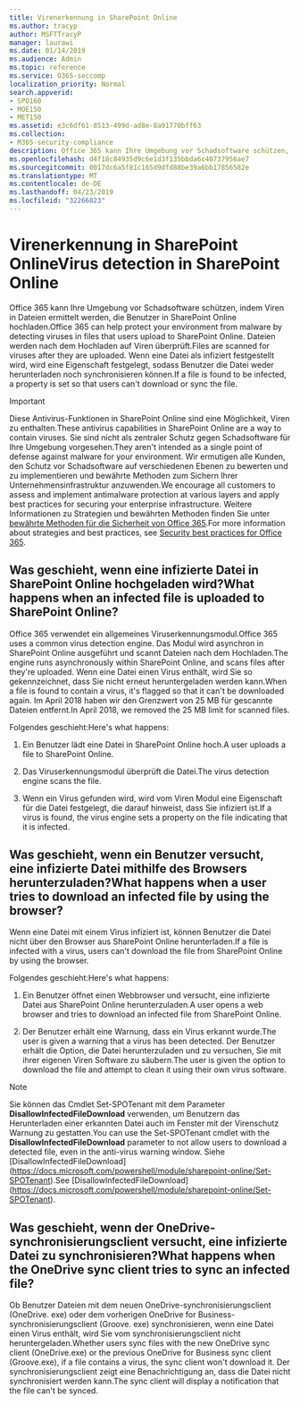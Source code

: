 ```yaml
---
title: Virenerkennung in SharePoint Online
ms.author: tracyp
author: MSFTTracyP
manager: laurawi
ms.date: 01/14/2019
ms.audience: Admin
ms.topic: reference
ms.service: O365-seccomp
localization_priority: Normal
search.appverid:
- SPO160
- MOE150
- MET150
ms.assetid: e3c6df61-8513-499d-ad8e-8a91770bff63
ms.collection:
- M365-security-compliance
description: Office 365 kann Ihre Umgebung vor Schadsoftware schützen, indem Viren in Dateien ermittelt werden, die Benutzer in SharePoint Online hochladen. Dateien werden nach dem Hochladen auf Viren überprüft. Wenn eine Datei als infiziert festgestellt wird, wird eine Eigenschaft festgelegt, sodass Benutzer die Datei weder herunterladen noch synchronisieren können.
ms.openlocfilehash: d4f18c84935d9c6e1d3f135bbda6c40737956ae7
ms.sourcegitcommit: 0017dc6a5f81c165d9dfd88be39a6bb17856582e
ms.translationtype: MT
ms.contentlocale: de-DE
ms.lasthandoff: 04/23/2019
ms.locfileid: "32266823"
---
```

# <a name="virus-detection-in-sharepoint-online"></a><span data-ttu-id="32dd1-105">Virenerkennung in SharePoint Online</span><span class="sxs-lookup"><span data-stu-id="32dd1-105">Virus detection in SharePoint Online</span></span>

<span data-ttu-id="32dd1-106">Office 365 kann Ihre Umgebung vor Schadsoftware schützen, indem Viren in Dateien ermittelt werden, die Benutzer in SharePoint Online hochladen.</span><span class="sxs-lookup"><span data-stu-id="32dd1-106">Office 365 can help protect your environment from malware by detecting viruses in files that users upload to SharePoint Online.</span></span> <span data-ttu-id="32dd1-107">Dateien werden nach dem Hochladen auf Viren überprüft.</span><span class="sxs-lookup"><span data-stu-id="32dd1-107">Files are scanned for viruses after they are uploaded.</span></span> <span data-ttu-id="32dd1-108">Wenn eine Datei als infiziert festgestellt wird, wird eine Eigenschaft festgelegt, sodass Benutzer die Datei weder herunterladen noch synchronisieren können.</span><span class="sxs-lookup"><span data-stu-id="32dd1-108">If a file is found to be infected, a property is set so that users can't download or sync the file.</span></span>
  
> [!IMPORTANT]
> <span data-ttu-id="32dd1-109">Diese Antivirus-Funktionen in SharePoint Online sind eine Möglichkeit, Viren zu enthalten.</span><span class="sxs-lookup"><span data-stu-id="32dd1-109">These antivirus capabilities in SharePoint Online are a way to contain viruses.</span></span> <span data-ttu-id="32dd1-110">Sie sind nicht als zentraler Schutz gegen Schadsoftware für Ihre Umgebung vorgesehen.</span><span class="sxs-lookup"><span data-stu-id="32dd1-110">They aren't intended as a single point of defense against malware for your environment.</span></span> <span data-ttu-id="32dd1-111">Wir ermutigen alle Kunden, den Schutz vor Schadsoftware auf verschiedenen Ebenen zu bewerten und zu implementieren und bewährte Methoden zum Sichern Ihrer Unternehmensinfrastruktur anzuwenden.</span><span class="sxs-lookup"><span data-stu-id="32dd1-111">We encourage all customers to assess and implement antimalware protection at various layers and apply best practices for securing your enterprise infrastructure.</span></span> <span data-ttu-id="32dd1-112">Weitere Informationen zu Strategien und bewährten Methoden finden Sie unter [bewährte Methoden für die Sicherheit von Office 365](security-best-practices.md).</span><span class="sxs-lookup"><span data-stu-id="32dd1-112">For more information about strategies and best practices, see [Security best practices for Office 365](security-best-practices.md).</span></span> 
  
## <a name="what-happens-when-an-infected-file-is-uploaded-to-sharepoint-online"></a><span data-ttu-id="32dd1-113">Was geschieht, wenn eine infizierte Datei in SharePoint Online hochgeladen wird?</span><span class="sxs-lookup"><span data-stu-id="32dd1-113">What happens when an infected file is uploaded to SharePoint Online?</span></span>

<span data-ttu-id="32dd1-114">Office 365 verwendet ein allgemeines Viruserkennungsmodul.</span><span class="sxs-lookup"><span data-stu-id="32dd1-114">Office 365 uses a common virus detection engine.</span></span> <span data-ttu-id="32dd1-115">Das Modul wird asynchron in SharePoint Online ausgeführt und scannt Dateien nach dem Hochladen.</span><span class="sxs-lookup"><span data-stu-id="32dd1-115">The engine runs asynchronously within SharePoint Online, and scans files after they're uploaded.</span></span> <span data-ttu-id="32dd1-116">Wenn eine Datei einen Virus enthält, wird Sie so gekennzeichnet, dass Sie nicht erneut heruntergeladen werden kann.</span><span class="sxs-lookup"><span data-stu-id="32dd1-116">When a file is found to contain a virus, it's flagged so that it can't be downloaded again.</span></span> <span data-ttu-id="32dd1-117">Im April 2018 haben wir den Grenzwert von 25 MB für gescannte Dateien entfernt.</span><span class="sxs-lookup"><span data-stu-id="32dd1-117">In April 2018, we removed the 25 MB limit for scanned files.</span></span>
  
<span data-ttu-id="32dd1-118">Folgendes geschieht:</span><span class="sxs-lookup"><span data-stu-id="32dd1-118">Here's what happens:</span></span>
  
1. <span data-ttu-id="32dd1-119">Ein Benutzer lädt eine Datei in SharePoint Online hoch.</span><span class="sxs-lookup"><span data-stu-id="32dd1-119">A user uploads a file to SharePoint Online.</span></span>
    
2. <span data-ttu-id="32dd1-120">Das Viruserkennungsmodul überprüft die Datei.</span><span class="sxs-lookup"><span data-stu-id="32dd1-120">The virus detection engine scans the file.</span></span>
    
3. <span data-ttu-id="32dd1-121">Wenn ein Virus gefunden wird, wird vom Viren Modul eine Eigenschaft für die Datei festgelegt, die darauf hinweist, dass Sie infiziert ist.</span><span class="sxs-lookup"><span data-stu-id="32dd1-121">If a virus is found, the virus engine sets a property on the file indicating that it is infected.</span></span>
    
## <a name="what-happens-when-a-user-tries-to-download-an-infected-file-by-using-the-browser"></a><span data-ttu-id="32dd1-122">Was geschieht, wenn ein Benutzer versucht, eine infizierte Datei mithilfe des Browsers herunterzuladen?</span><span class="sxs-lookup"><span data-stu-id="32dd1-122">What happens when a user tries to download an infected file by using the browser?</span></span>

<span data-ttu-id="32dd1-123">Wenn eine Datei mit einem Virus infiziert ist, können Benutzer die Datei nicht über den Browser aus SharePoint Online herunterladen.</span><span class="sxs-lookup"><span data-stu-id="32dd1-123">If a file is infected with a virus, users can't download the file from SharePoint Online by using the browser.</span></span>
  
<span data-ttu-id="32dd1-124">Folgendes geschieht:</span><span class="sxs-lookup"><span data-stu-id="32dd1-124">Here's what happens:</span></span>
  
1. <span data-ttu-id="32dd1-125">Ein Benutzer öffnet einen Webbrowser und versucht, eine infizierte Datei aus SharePoint Online herunterzuladen.</span><span class="sxs-lookup"><span data-stu-id="32dd1-125">A user opens a web browser and tries to download an infected file from SharePoint Online.</span></span>
    
2. <span data-ttu-id="32dd1-126">Der Benutzer erhält eine Warnung, dass ein Virus erkannt wurde.</span><span class="sxs-lookup"><span data-stu-id="32dd1-126">The user is given a warning that a virus has been detected.</span></span> <span data-ttu-id="32dd1-127">Der Benutzer erhält die Option, die Datei herunterzuladen und zu versuchen, Sie mit ihrer eigenen Viren Software zu säubern.</span><span class="sxs-lookup"><span data-stu-id="32dd1-127">The user is given the option to download the file and attempt to clean it using their own virus software.</span></span>

> [!NOTE]
> <span data-ttu-id="32dd1-128">Sie können das Cmdlet Set-SPOTenant mit dem Parameter **DisallowInfectedFileDownload** verwenden, um Benutzern das Herunterladen einer erkannten Datei auch im Fenster mit der Virenschutz Warnung zu gestatten.</span><span class="sxs-lookup"><span data-stu-id="32dd1-128">You can use the Set-SPOTenant cmdlet with the **DisallowInfectedFileDownload** parameter to not allow users to download a detected file, even in the anti-virus warning window.</span></span> <span data-ttu-id="32dd1-129">Siehe [DisallowInfectedFileDownload] (https://docs.microsoft.com/powershell/module/sharepoint-online/Set-SPOTenant).</span><span class="sxs-lookup"><span data-stu-id="32dd1-129">See [DisallowInfectedFileDownload] (https://docs.microsoft.com/powershell/module/sharepoint-online/Set-SPOTenant).</span></span>
    
## <a name="what-happens-when-the-onedrive-sync-client-tries-to-sync-an-infected-file"></a><span data-ttu-id="32dd1-130">Was geschieht, wenn der OneDrive-synchronisierungsclient versucht, eine infizierte Datei zu synchronisieren?</span><span class="sxs-lookup"><span data-stu-id="32dd1-130">What happens when the OneDrive sync client tries to sync an infected file?</span></span>

<span data-ttu-id="32dd1-131">Ob Benutzer Dateien mit dem neuen OneDrive-synchronisierungsclient (OneDrive. exe) oder dem vorherigen OneDrive for Business-synchronisierungsclient (Groove. exe) synchronisieren, wenn eine Datei einen Virus enthält, wird Sie vom synchronisierungsclient nicht heruntergeladen.</span><span class="sxs-lookup"><span data-stu-id="32dd1-131">Whether users sync files with the new OneDrive sync client (OneDrive.exe) or the previous OneDrive for Business sync client (Groove.exe), if a file contains a virus, the sync client won't download it.</span></span> <span data-ttu-id="32dd1-132">Der synchronisierungsclient zeigt eine Benachrichtigung an, dass die Datei nicht synchronisiert werden kann.</span><span class="sxs-lookup"><span data-stu-id="32dd1-132">The sync client will display a notification that the file can't be synced.</span></span>
  

